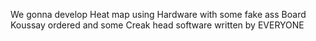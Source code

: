 We gonna develop Heat map using Hardware with some fake ass Board Koussay ordered and some Creak head software written by EVERYONE
